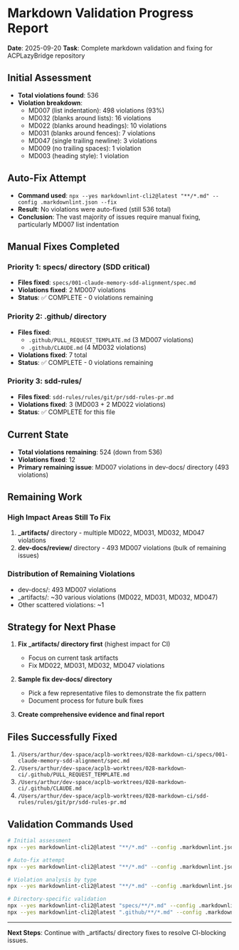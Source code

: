 # Markdown Validation Progress Report

**Date**: 2025-09-20
**Task**: Complete markdown validation and fixing for ACPLazyBridge repository

## Initial Assessment

- **Total violations found**: 536
- **Violation breakdown**:
    - MD007 (list indentation): 498 violations (93%)
    - MD032 (blanks around lists): 16 violations
    - MD022 (blanks around headings): 10 violations
    - MD031 (blanks around fences): 7 violations
    - MD047 (single trailing newline): 3 violations
    - MD009 (no trailing spaces): 1 violation
    - MD003 (heading style): 1 violation

## Auto-Fix Attempt

- **Command used**: `npx --yes markdownlint-cli2@latest "**/*.md" --config .markdownlint.json --fix`
- **Result**: No violations were auto-fixed (still 536 total)
- **Conclusion**: The vast majority of issues require manual fixing, particularly MD007 list indentation

## Manual Fixes Completed

### Priority 1: specs/ directory (SDD critical)

- **Files fixed**: `specs/001-claude-memory-sdd-alignment/spec.md`
- **Violations fixed**: 2 MD007 violations
- **Status**: ✅ COMPLETE - 0 violations remaining

### Priority 2: .github/ directory

- **Files fixed**:
    - `.github/PULL_REQUEST_TEMPLATE.md` (3 MD007 violations)
    - `.github/CLAUDE.md` (4 MD032 violations)
- **Violations fixed**: 7 total
- **Status**: ✅ COMPLETE - 0 violations remaining

### Priority 3: sdd-rules/

- **Files fixed**: `sdd-rules/rules/git/pr/sdd-rules-pr.md`
- **Violations fixed**: 3 (MD003 + 2 MD022 violations)
- **Status**: ✅ COMPLETE for this file

## Current State

- **Total violations remaining**: 524 (down from 536)
- **Violations fixed**: 12
- **Primary remaining issue**: MD007 violations in dev-docs/ directory (493 violations)

## Remaining Work

### High Impact Areas Still To Fix

1. **_artifacts/** directory - multiple MD022, MD031, MD032, MD047 violations
2. **dev-docs/review/** directory - 493 MD007 violations (bulk of remaining issues)

### Distribution of Remaining Violations

- dev-docs/: 493 MD007 violations
- _artifacts/: ~30 various violations (MD022, MD031, MD032, MD047)
- Other scattered violations: ~1

## Strategy for Next Phase

1. **Fix _artifacts/ directory first** (highest impact for CI)
   - Focus on current task artifacts
   - Fix MD022, MD031, MD032, MD047 violations

2. **Sample fix dev-docs/ directory**
   - Pick a few representative files to demonstrate the fix pattern
   - Document process for future bulk fixes

3. **Create comprehensive evidence and final report**

## Files Successfully Fixed

1. `/Users/arthur/dev-space/acplb-worktrees/028-markdown-ci/specs/001-claude-memory-sdd-alignment/spec.md`
2. `/Users/arthur/dev-space/acplb-worktrees/028-markdown-ci/.github/PULL_REQUEST_TEMPLATE.md`
3. `/Users/arthur/dev-space/acplb-worktrees/028-markdown-ci/.github/CLAUDE.md`
4. `/Users/arthur/dev-space/acplb-worktrees/028-markdown-ci/sdd-rules/rules/git/pr/sdd-rules-pr.md`

## Validation Commands Used

```bash
# Initial assessment
npx --yes markdownlint-cli2@latest "**/*.md" --config .markdownlint.json

# Auto-fix attempt
npx --yes markdownlint-cli2@latest "**/*.md" --config .markdownlint.json --fix

# Violation analysis by type
npx --yes markdownlint-cli2@latest "**/*.md" --config .markdownlint.json 2>&1 | grep -E "MD[0-9]+" | cut -d' ' -f2 | sort | uniq -c | sort -nr

# Directory-specific validation
npx --yes markdownlint-cli2@latest "specs/**/*.md" --config .markdownlint.json 2>&1 | grep "specs/"
npx --yes markdownlint-cli2@latest ".github/**/*.md" --config .markdownlint.json 2>&1 | grep ".github/"
```

---

**Next Steps**: Continue with _artifacts/ directory fixes to resolve CI-blocking issues.

